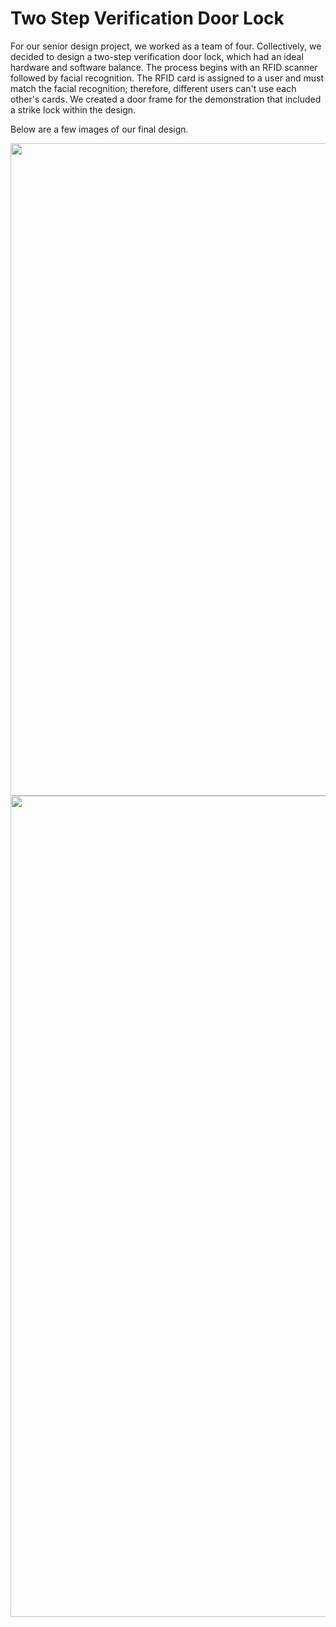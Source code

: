 # Two Step Verification Door Lock

For our senior design project, we worked as a team of four. Collectively, we decided to design a two-step verification door lock, which had an ideal hardware and software balance. The process begins with an RFID scanner followed by facial recognition. The RFID card is assigned to a user and must match the facial recognition; therefore, different users can't use each other's cards. We created a door frame for the demonstration that included a strike lock within the design.

Below are a few images of our final design. 

<img src="https://user-images.githubusercontent.com/98404383/208014779-8ea0b0d9-38ce-4cca-8b76-b9c9b5800800.JPG" width="1522" height="1044">

<img src="https://user-images.githubusercontent.com/98404383/208014792-59821517-41ce-4f4b-ada1-a424e5e08469.jpg" width="1387" height="1314">

